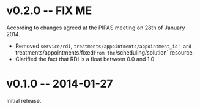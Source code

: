 # v0.2.0 -- FIX ME

According to changes agreed at the PIPAS meeting on 28th of January 2014.

* Removed `service/rdi`, `treatments/appointments/appointment_id' and
  `treatments/appointments/fixed` from the `/scheduling/solution` resource.
* Clarified the fact that RDI is a float between 0.0 and 1.0

# v0.1.0 -- 2014-01-27

Initial release.